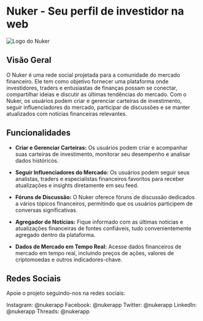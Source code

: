 # Nuker - Seu perfil de investidor na web

![Logo do Nuker](https://imgur.com/ekGsmVB)

## Visão Geral

O Nuker é uma rede social projetada para a comunidade do mercado financeiro. Ele tem como objetivo fornecer uma plataforma onde investidores, traders e entusiastas de finanças possam se conectar, compartilhar ideias e discutir as últimas tendências do mercado. Com o Nuker, os usuários podem criar e gerenciar carteiras de investimento, seguir influenciadores do mercado, participar de discussões e se manter atualizados com notícias financeiras relevantes.

## Funcionalidades

- **Criar e Gerenciar Carteiras:** Os usuários podem criar e acompanhar suas carteiras de investimento, monitorar seu desempenho e analisar dados históricos.

- **Seguir Influenciadores do Mercado:** Os usuários podem seguir seus analistas, traders e especialistas financeiros favoritos para receber atualizações e insights diretamente em seu feed.

- **Fóruns de Discussão:** O Nuker oferece fóruns de discussão dedicados a vários tópicos financeiros, permitindo que os usuários participem de conversas significativas.

- **Agregador de Notícias:** Fique informado com as últimas notícias e atualizações financeiras de fontes confiáveis, tudo convenientemente agregado dentro da plataforma.

- **Dados de Mercado em Tempo Real:** Acesse dados financeiros de mercado em tempo real, incluindo preços de ações, valores de criptomoedas e outros indicadores-chave.

## Redes Sociais

Apoie o projeto seguindo-nos na redes sociais:

Instagram: @nukerapp
Facebook: @nukerapp
Twitter: @nukerapp
LinkedIn: @nukerapp
Threads: @nukerapp

